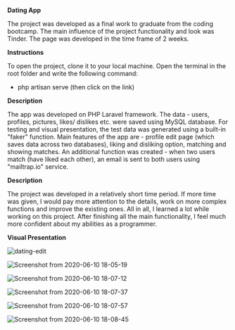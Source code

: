 **Dating App**

The project was developed as a final work to graduate from the coding bootcamp. The main influence of the project 
functionality and look was Tinder. The page was developed in the time frame of 2 weeks.   

**Instructions**

To open the project, clone it to your local machine. Open the terminal in the root folder 
and write the following command:

* php artisan serve (then click on the link)

**Description**

The app was developed on PHP Laravel framework. The data - users, profiles, pictures, likes/ dislikes etc. were saved 
using MySQL database. For testing and visual presentation, the test data was generated using a built-in "faker" 
function. Main features of the app are - profile edit page (which saves data across two databases), liking and 
disliking option, matching and showing matches. An additional function was created - when two users match (have liked 
each other), an email is sent to both users using "mailtrap.io" service.

**Description**

The project was developed in a relatively short time period. If more time was given, I would pay more attention to the 
details, work on more complex functions and improve the existing ones. All in all, I learned a lot while working on 
this project. After finishing all the main functionality, I feel much more confident about my abilities as a programmer.

**Visual Presentation**

![dating-edit](https://user-images.githubusercontent.com/48471924/84287753-fdaa1a80-ab48-11ea-813f-10bcf65540c4.gif)

![Screenshot from 2020-06-10 18-05-19](https://user-images.githubusercontent.com/48471924/84288018-4e217800-ab49-11ea-8de3-08bf6dda0d82.png)

![Screenshot from 2020-06-10 18-07-12](https://user-images.githubusercontent.com/48471924/84288083-642f3880-ab49-11ea-966d-6f0a8dda56dd.png)

![Screenshot from 2020-06-10 18-07-37](https://user-images.githubusercontent.com/48471924/84288109-6beedd00-ab49-11ea-8252-fdf9c9401526.png)

![Screenshot from 2020-06-10 18-07-57](https://user-images.githubusercontent.com/48471924/84288126-71e4be00-ab49-11ea-907c-07e84dc2eb1c.png)

![Screenshot from 2020-06-10 18-08-45](https://user-images.githubusercontent.com/48471924/84288145-79a46280-ab49-11ea-954c-9cf06ef52ea1.png)
